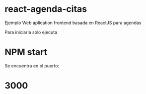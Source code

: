 # react-agenda-citas
Ejemplo Web aplication frontend basada en ReactJS para agendas 

Para iniciarla solo ejecuta 
# NPM start

Se encuentra en el puerto:
# 3000
